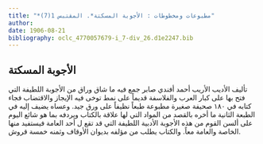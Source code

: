 ```yaml
---
title: "*مطبوعات ومخطوطات : الأجوبة المسكتة*. المقتبس 1(7)"
author: 
date: 1906-08-21
bibliography: oclc_4770057679-i_7-div_26.d1e2247.bib
---
```




##  الأجوبة المسكتة 

 
 تأليف الأديب الأريب أحمد أفندي صابر جمع فيه ما شاق وراق من الأجوبة اللطيفة التي فتح بها على كبار العرب والفلاسفة قديماً على نمط توخى فيه الإيجاز والاقتضاب فجاء كتابه في  ١٨٠  صحيفة صغيرة مطبوعة طبعاً نظيفاً على ورق جيد. وعساه يضيف إليه في الطبعة الثانية ما أخره بالقصد من المواد التي لها علاقة بالكتاب ويردفه بما هو شائع اليوم على ألسن القوم من هذه الأجوبة الأدبية اللطيفة التي قد تقع ل  أحد  العامة فيستفيد   منها الخاصة والعامة معاً. والكتاب يطلب من مؤلفه بديوان الأوقاف وثمنه  خمسة  قروش. 

